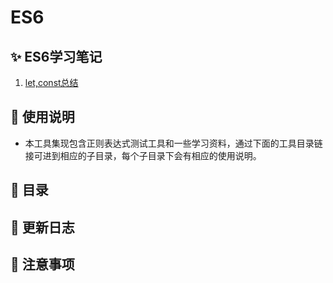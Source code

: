 # ES6

## ✨ ES6学习笔记
1. [let,const总结](https://github.com/happyCoding1024/ES6Project/ES6学习笔记/let和const总结.html)

## 👻 使用说明
- 本工具集现包含正则表达式测试工具和一些学习资料，通过下面的工具目录链接可进到相应的子目录，每个子目录下会有相应的使用说明。

## 📖 目录


## 🔔 更新日志


## 🚀 注意事项



